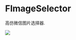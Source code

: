 # **FImageSelector**
高仿微信图片选择器.

![](https://github.com/olivermsw/FImageSelector/blob/master/assets/ScreenRecord_2016-11-29-09-13-25.mp4_1480382787.gif?raw=true)
